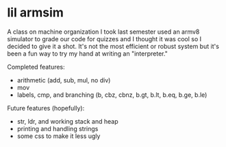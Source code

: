 # lil armsim

A class on machine organization I took last semester used an armv8 simulator to grade our code for quizzes
and I thought it was cool so I decided to give it a shot. It's not the most efficient or robust system but
it's been a fun way to try my hand at writing an "interpreter."

Completed features:
 - arithmetic (add, sub, mul, no div)
 - mov
 - labels, cmp, and branching (b, cbz, cbnz, b.gt, b.lt, b.eq, b.ge, b.le)

Future features (hopefully):
 - str, ldr, and working stack and heap
 - printing and handling strings
 - some css to make it less ugly
